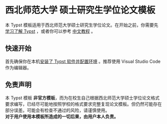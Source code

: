 # 西北师范大学 硕士研究生学位论文模板

本 Typst
模板适用于西北师范大学硕士研究生学位论文。在开始之前，你需要先 [学习了解 Typst](https://typst.app/docs/) ，或者你可以参考 [中文教程](https://typst-doc-cn.github.io/guide/) 。

## 快速开始

首先确保你在本机[安装了 Typst 软件并配置环境](https://github.com/typst/typst?tab=readme-ov-file#installation) 。推荐使用 Visual Studio Code 作为编辑器。

## 免责声明

本 Typst 模板 **非官方模板**，而为在校生自己根据西北师范大学硕士学位论文格式要求编写，已经尽可能地按照学校的格式要求完整复现论文模板。但仍然可能存在部分误差。可能会有检查不通过的风险，请谨慎使用。  \
**对于用户使用本模板所造成的一切后果，由用户本人负责。**
